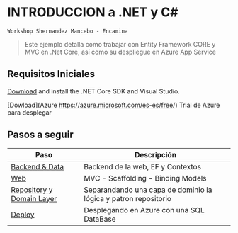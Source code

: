 ﻿# INTRODUCCION a .NET y C#
`Workshop Shernandez Mancebo - Encamina`

>Este ejemplo detalla como trabajar con Entity Framework CORE y MVC en .Net Core, así como su despliegue en Azure App Service

## Requisitos Iniciales

[Download](https://www.microsoft.com/net/download) and install the .NET Core SDK and Visual Studio.

[Dowload](Azure https://azure.microsoft.com/es-es/free/) Trial de Azure para desplegar


## Pasos a seguir

| Paso | Descripción |
| ----- | ---- |
| [Backend & Data](/workshop%20net%20core/docs/1_Backend.md) | Backend de la web, EF y Contextos
| [Web](/workshop%20net%20core/docs/3_Frontend.md) | MVC - Scaffolding - Binding Models
| [Repository y Domain Layer](/workshop%20net%20core/docs/2_Repositorios_servicio.md) | Separandando una capa de dominio la lógica y patron repositorio
| [Deploy](/workshop%20net%20core/docs/4_Despliegue_Azure.md) | Desplegando en Azure con una SQL DataBase
